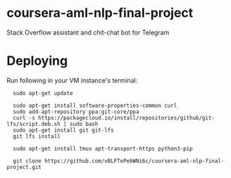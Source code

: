 # coursera-aml-nlp-final-project
Stack Overflow assistant and chit-chat bot for Telegram 

# Deploying

Run following in your VM instance's terminal:

```
  sudo apt-get update

  sudo apt-get install software-properties-common curl
  sudo add-apt-repository ppa:git-core/ppa
  curl -s https://packagecloud.io/install/repositories/github/git-lfs/script.deb.sh | sudo bash
  sudo apt-get install git git-lfs
  git lfs install

  sudo apt-get install tmux apt-transport-https python3-pip
  
  git clone https://github.com/vBLFTePebWNi6c/coursera-aml-nlp-final-project.git
```

